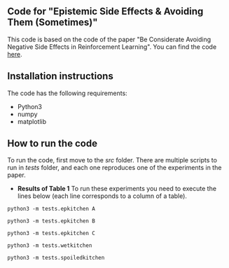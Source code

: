 ## Code for "Epistemic Side Effects & Avoiding Them (Sometimes)"

This code is based on the code of the paper "Be Considerate Avoiding Negative Side Effects in Reinforcement Learning". You can find the code [here](https://github.com/praal/beconsiderate). 

## Installation instructions

The code has the following requirements: 

- Python3
- numpy
- matplotlib


## How to run the code

To run the code, first move to the *src* folder. There are multiple scripts to run in *tests* folder, and each one reproduces one of the experiments in the paper. 

- **Results of Table 1**
To run these experiments you need to execute the lines below (each line corresponds to a column of a table). 
```
python3 -m tests.epkitchen A  
```
```
python3 -m tests.epkitchen B  
```
```
python3 -m tests.epkitchen C  
```
```
python3 -m tests.wetkitchen
```
```
python3 -m tests.spoiledkitchen 